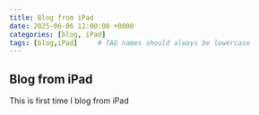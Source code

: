 ```yaml
---
title: Blog from iPad
date: 2025-06-06 12:00:00 +0800
categories: [blog, iPad]
tags: [blog,iPad]     # TAG names should always be lowercase
---
```


## Blog from iPad 

This is first time I blog from iPad 